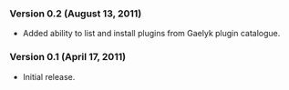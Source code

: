 ### Version 0.2 (August 13, 2011)

* Added ability to list and install plugins from Gaelyk plugin catalogue.

### Version 0.1 (April 17, 2011)

* Initial release.